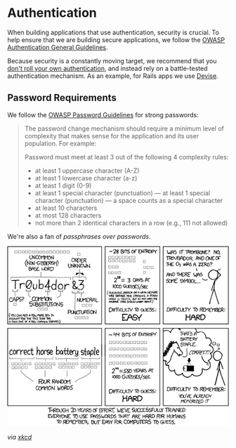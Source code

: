 # Authentication

When building applications that use authentication, security is crucial. To help ensure that we are building secure applications, we follow the [OWASP Authentication General Guidelines](https://www.owasp.org/index.php/Authentication_Cheat_Sheet#Authentication_General_Guidelines).

Because security is a constantly moving target, we recommend that you [don't roll your own authentication](https://blog.codeship.com/why-you-shouldnt-roll-your-own-authentication/), and instead rely on a battle-tested authentication mechanism. As an example, for Rails apps we use [Devise](https://github.com/plataformatec/devise).

## Password Requirements

We follow the [OWASP Password Guidelines](https://www.owasp.org/index.php/Authentication_Cheat_Sheet#Implement_Proper_Password_Strength_Controls) for strong passwords:

> The password change mechanism should require a minimum level of complexity that makes sense for the application and its user population. For example:
>
> Password must meet at least 3 out of the following 4 complexity rules:
>
> - at least 1 uppercase character (A-Z)
> - at least 1 lowercase character (a-z)
> - at least 1 digit (0-9)
> - at least 1 special character (punctuation) — at least 1 special character (punctuation) — a space counts as a special character
> - at least 10 characters
> - at most 128 characters
> - not more than 2 identical characters in a row (e.g., 111 not allowed)

We're also a fan of _passphrases over passwords_.

![Password Strength](./password_strength.png)

_via [xkcd](https://xkcd.com/936/)_
